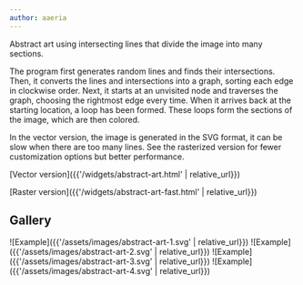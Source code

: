 ```yaml
---
author: aaeria
---
```

Abstract art using intersecting lines that divide the image into many sections.

The program first generates random lines and finds their intersections. 
Then, it converts the lines and intersections into a graph, sorting each edge in clockwise order.
Next, it starts at an unvisited node and traverses the graph, choosing the rightmost edge every time. When it arrives back at the starting location, a loop has been formed.
These loops form the sections of the image, which are then colored.

In the vector version, the image is generated in the SVG format, it can be slow when there are too many lines.
See the rasterized version for fewer customization options but better performance.

[Vector version]({{'/widgets/abstract-art.html' | relative_url}})

[Raster version]({{'/widgets/abstract-art-fast.html' | relative_url}})

## Gallery
![Example]({{'/assets/images/abstract-art-1.svg' | relative_url}})
![Example]({{'/assets/images/abstract-art-2.svg' | relative_url}})
![Example]({{'/assets/images/abstract-art-3.svg' | relative_url}})
![Example]({{'/assets/images/abstract-art-4.svg' | relative_url}})
